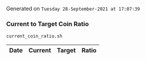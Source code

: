 Generated on `Tuesday 28-September-2021 at 17:07:39`

### Current to Target Coin Ratio
`current_coin_ratio.sh`

Date|Current|Target|Ratio
---|---|---|---
